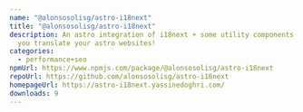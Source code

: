 ```yaml
---
name: "@alonsosolisg/astro-i18next"
title: "@alonsosolisg/astro-i18next"
description: An astro integration of i18next + some utility components to help
  you translate your astro websites!
categories:
  - performance+seo
npmUrl: https://www.npmjs.com/package/@alonsosolisg/astro-i18next
repoUrl: https://github.com/alonsosolisg/astro-i18next
homepageUrl: https://astro-i18next.yassinedoghri.com/
downloads: 9
---
```

